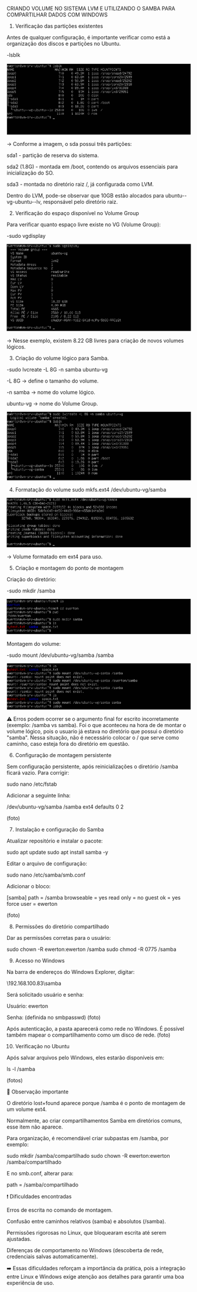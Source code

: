 CRIANDO VOLUME NO SISTEMA LVM E UTILIZANDO O SAMBA PARA COMPARTILHAR DADOS COM WINDOWS

1. Verificação das partições existentes

Antes de qualquer configuração, é importante verificar como está a organização dos discos e partições no Ubuntu.

-lsblk

![lsblk](Imagem/a_lsblk.png)


-> Conforme a imagem, o sda possui três partições:

sda1 - partição de reserva do sistema.

sda2 (1.8G) - montada em /boot, contendo os arquivos essenciais para inicialização do SO.

sda3 - montada no diretório raiz /, já configurada como LVM.

Dentro do LVM, pode-se observar que 10GB estão alocados para ubuntu--vg-ubuntu--lv, responsável pelo diretório raiz.

2. Verificação do espaço disponível no Volume Group

Para verificar quanto espaço livre existe no VG (Volume Group):

-sudo vgdisplay

![VG](Imagem/b_sudovgdisplay.png)

-> Nesse exemplo, existem 8.22 GB livres para criação de novos volumes lógicos.

3. Criação do volume lógico para Samba.

-sudo lvcreate -L 8G -n samba ubuntu-vg

-L 8G → define o tamanho do volume.

-n samba → nome do volume lógico.

ubuntu-vg → nome do Volume Group.

![LG](Imagem/c_volume_samba.png)

4. Formatação do volume
sudo mkfs.ext4 /dev/ubuntu-vg/samba

![FSAMBA](Imagem/d_formatando_samba.png)

-> Volume formatado em ext4 para uso.

5. Criação e montagem do ponto de montagem

Criação do diretório:

-sudo mkdir /samba

![MKDIRSAMBA](Imagem/e_mkdir_samba.png)


Montagem do volume:

-sudo mount /dev/ubuntu-vg/samba /samba

![MOUNTSAMBA](Imagem/f_mount_samba.png)

⚠️ Erros podem ocorrer se o argumento final for escrito incorretamente (exemplo: /samba vs samba). Foi o que aconteceu na hora de de montar o volume lógico, pois o usuario já estava no diretório que possui o diretório "samba". Nessa situação, não é necessário colocar o / que serve como caminho, caso esteja fora do diretório em questão. 

6. Configuração de montagem persistente

Sem configuração persistente, após reinicializações o diretório /samba ficará vazio. Para corrigir:

sudo nano /etc/fstab


Adicionar a seguinte linha:

/dev/ubuntu-vg/samba   /samba   ext4   defaults   0   2


(foto)

7. Instalação e configuração do Samba

Atualizar repositório e instalar o pacote:

sudo apt update
sudo apt install samba -y


Editar o arquivo de configuração:

sudo nano /etc/samba/smb.conf


Adicionar o bloco:

[samba]
   path = /samba
   browseable = yes
   read only = no
   guest ok = yes
   force user = ewerton


(foto)

8. Permissões do diretório compartilhado

Dar as permissões corretas para o usuário:

sudo chown -R ewerton:ewerton /samba
sudo chmod -R 0775 /samba

9. Acesso no Windows

Na barra de endereços do Windows Explorer, digitar:

\\192.168.100.83\samba


Será solicitado usuário e senha:

Usuário: ewerton

Senha: (definida no smbpasswd)
(foto)

Após autenticação, a pasta aparecerá como rede no Windows.
É possível também mapear o compartilhamento como um disco de rede.
(foto)

10. Verificação no Ubuntu

Após salvar arquivos pelo Windows, eles estarão disponíveis em:

ls -l /samba


(fotos)

🔎 Observação importante

O diretório lost+found aparece porque /samba é o ponto de montagem de um volume ext4.

Normalmente, ao criar compartilhamentos Samba em diretórios comuns, esse item não aparece.

Para organização, é recomendável criar subpastas em /samba, por exemplo:

sudo mkdir /samba/compartilhado
sudo chown -R ewerton:ewerton /samba/compartilhado


E no smb.conf, alterar para:

path = /samba/compartilhado

❗ Dificuldades encontradas

Erros de escrita no comando de montagem.

Confusão entre caminhos relativos (samba) e absolutos (/samba).

Permissões rigorosas no Linux, que bloquearam escrita até serem ajustadas.

Diferenças de comportamento no Windows (descoberta de rede, credenciais salvas automaticamente).

➡️ Essas dificuldades reforçam a importância da prática, pois a integração entre Linux e Windows exige atenção aos detalhes para garantir uma boa experiência de uso.


